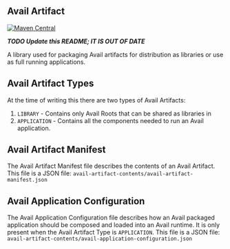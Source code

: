 Avail Artifact
--------------------------------------------------------------------------------
[![Maven Central](https://img.shields.io/badge/maven--central-v1.0.0-0f824e)](https://search.maven.org/artifact/org.availlang/avail-artifact)

***TODO Update this README; IT IS OUT OF DATE***

A library used for packaging Avail artifacts for distribution as libraries or
use as full running applications.

## Avail Artifact Types
At the time of writing this there are two types of Avail Artifacts:
 1. `LIBRARY` - Contains only Avail Roots that can be shared as libraries in 
 2. `APPLICATION` - Contains all the components needed to run an Avail application.

## Avail Artifact Manifest
The Avail Artifact Manifest file describes the contents of an Avail Artifact.
This file is a JSON file: 
    `avail-artifact-contents/avail-artifact-manifest.json`

## Avail Application Configuration
The Avail Application Configuration file describes how an Avail packaged 
application should be composed and loaded into an Avail runtime. It is only
present when the Avail Artifact Type is `APPLICATION`.
This file is a JSON file: 
    `avail-artifact-contents/avail-application-configuration.json`
